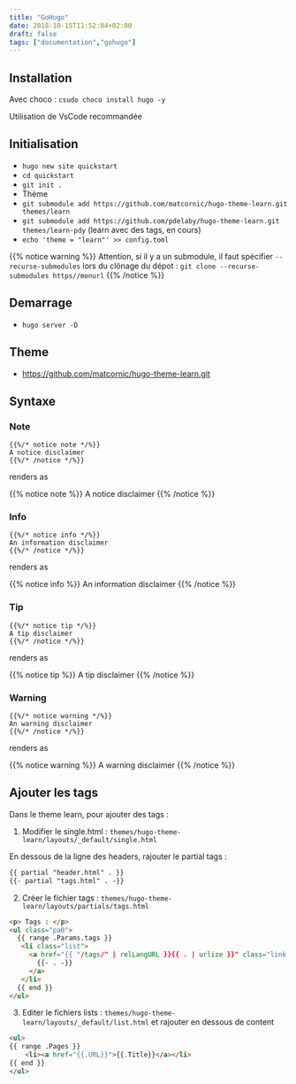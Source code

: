 ```yaml
---
title: "GoHugo"
date: 2018-10-15T11:52:04+02:00
draft: false
tags: ["documentation","gohugo"]
---
```


## Installation

Avec choco : `csudo choco install hugo -y`

Utilisation de VsCode recommandée

## Initialisation

* `hugo new site quickstart`
* `cd quickstart` 
* `git init .`
* Thème
 * `git submodule add https://github.com/matcornic/hugo-theme-learn.git themes/learn`
 * `git submodule add https://github.com/pdelaby/hugo-theme-learn.git themes/learn-pdy` (learn avec des tags, en cours)
 * `echo 'theme = "learn"' >> config.toml`

{{% notice warning %}}
Attention, si il y a un submodule, il faut spécifier `--recurse-submodules` lors du clônage du dépot : `git clone --recurse-submodules https//monurl`
{{% /notice %}}


## Demarrage 
* `hugo server -D`

## Theme 

* https://github.com/matcornic/hugo-theme-learn.git

## Syntaxe

### Note

```
{{%/* notice note */%}}
A notice disclaimer
{{%/* /notice */%}}
```

renders as

{{% notice note %}}
A notice disclaimer
{{% /notice %}}

### Info

```
{{%/* notice info */%}}
An information disclaimer
{{%/* /notice */%}}
```

renders as

{{% notice info %}}
An information disclaimer
{{% /notice %}}

### Tip

```
{{%/* notice tip */%}}
A tip disclaimer
{{%/* /notice */%}}
```

renders as

{{% notice tip %}}
A tip disclaimer
{{% /notice %}}

### Warning

```
{{%/* notice warning */%}}
An warning disclaimer
{{%/* /notice */%}}
```

renders as

{{% notice warning %}}
A warning disclaimer
{{% /notice %}}

## Ajouter les tags

Dans le theme learn, pour ajouter des tags : 

1. Modifier le single.html  : `themes/hugo-theme-learn/layouts/_default/single.html`

En dessous de la ligne des headers, rajouter le partial tags : 

```html
{{ partial "header.html" . }}
{{- partial "tags.html" . -}}
```

2. Créer le fichier tags : `themes/hugo-theme-learn/layouts/partials/tags.html`

```html
<p> Tags : </p>
<ul class="pa0">
  {{ range .Params.tags }}
   <li class="list">
     <a href="{{ "/tags/" | relLangURL }}{{ . | urlize }}" class="link f5 grow no-underline br-pill ba ph3 pv2 mb2 dib black sans-serif">
       {{- . -}}
     </a>
   </li>
  {{ end }}
</ul>
```

3. Editer le fichiers lists : `themes/hugo-theme-learn/layouts/_default/list.html` et rajouter en dessous de content

```html
<ul>
{{ range .Pages }}
	<li><a href="{{.URL}}">{{.Title}}</a></li>
{{ end }}
</ul>
```